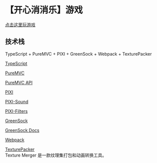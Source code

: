 # 【开心消消乐】游戏

[点击这里玩游戏](https://web-games.github.io/xiaoxiaole/dist/index.html)

## 技术栈

TypeScript + PureMVC + PIXI + GreenSock + Webpack + TexturePacker

[TypeScript](https://www.tslang.cn/)

[PureMVC](https://github.com/PureMVC)

[PureMVC API](http://puremvc.org/pages/docs/JS/native-multicore/#!/api/puremvc.SimpleCommand)

[PIXI](https://pixijs.io/)

[PIXI-Sound](https://github.com/pixijs/sound)

[PIXI-Filters](https://github.com/pixijs/filters)

[GreenSock](https://greensock.com/)

[GreenSock Docs](https://greensock.com/docs/)

[Webpack](https://webpack.docschina.org/concepts/)

[TexturePacker](https://www.codeandweb.com/texturepacker)  
Texture Merger 是一款纹理集打包和动画转换工具。